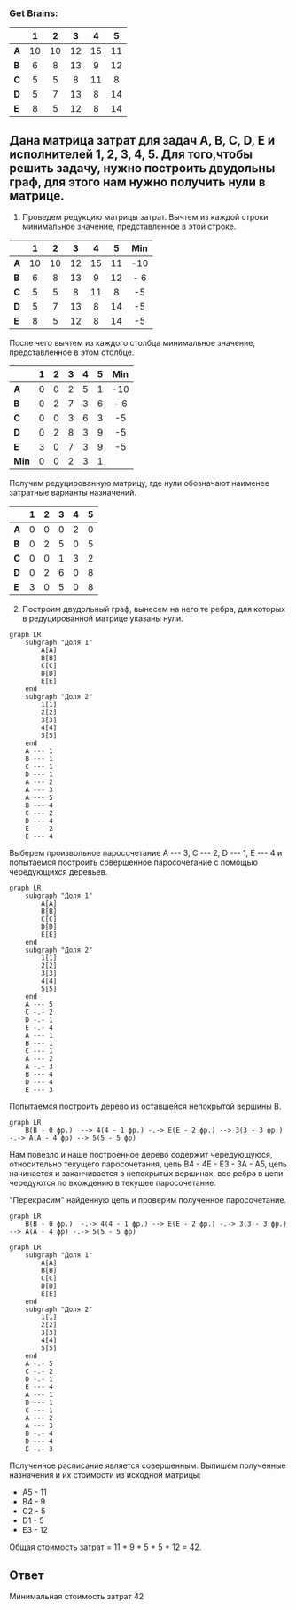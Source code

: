 ### Get Brains:

|       | **1** | **2** | **3** | **4** | **5** |
|-------|:-----:|:-----:|:-----:|:-----:|:-----:|
| **A** |  10   |  10   |  12   |  15   |  11   |
| **B** |   6   |   8   |  13   |   9   |  12   |
| **C** |   5   |   5   |   8   |  11   |   8   |
| **D** |   5   |   7   |  13   |   8   |  14   |
| **E** |   8   |   5   |  12   |   8   |  14   |

## Дана матрица затрат для задач A, B, C, D, E и исполнителей 1, 2, 3, 4, 5. Для того,чтобы решить задачу, нужно построить двудольны граф, для этого нам нужно получить нули в матрице.
1) Проведем редукцию матрицы затрат. Вычтем из каждой строки минимальное значение, представленное в этой строке.

|       | **1** | **2** | **3** | **4** | **5** | **Min** |
|-------|:-----:|:-----:|:-----:|:-----:|:-----:|:-------:|
| **A** |  10   |  10   |  12   |  15   |  11   |   -10   |
| **B** |   6   |   8   |  13   |   9   |  12   |   - 6   |
| **C** |   5   |   5   |   8   |  11   |   8   |   -5    |
| **D** |   5   |   7   |  13   |   8   |  14   |   -5    |
| **E** |   8   |   5   |  12   |   8   |  14   |   -5    | 

После чего вычтем из каждого столбца минимальное значение, представленное в этом столбце.

|       | **1** | **2** | **3** | **4** | **5** |  **Min** |
|-------|:-----:|:-----:|:-----:|:-----:|:-----:|:--------:|
| **A** |   0   |   0   |   2   |   5   |   1   |   -10   |
| **B** |   0   |   2   |   7   |   3   |   6   |   - 6   |
| **C** |   0   |   0   |   3   |   6   |   3   |   -5    |
| **D** |   0   |   2   |   8   |   3   |   9   |   -5    |
| **E** |   3   |   0   |   7   |   3   |   9   |   -5    | 
| **Min** |   0   |   0   |   2   |   3   |   1   |

Получим редуцированную матрицу, где нули обозначают наименее затратные варианты назначений.

|       | **1** | **2** | **3** | **4** | **5** |
|-------|:-----:|:-----:|:-----:|:-----:|:-----:|
| **A** |   0   |   0   |   0   |   2   |   0   |
| **B** |   0   |   2   |   5   |   0   |   5   |
| **C** |   0   |   0   |   1   |   3   |   2   |
| **D** |   0   |   2   |   6   |   0   |   8   |
| **E** |   3   |   0   |   5   |   0   |   8   |

2) Построим двудольный граф, вынесем на него те ребра, для которых в редуцированной матрице указаны нули.

```mermaid
graph LR
    subgraph "Доля 1"
        A[A]
        B[B]
        C[C]
        D[D]
        E[E]
    end
    subgraph "Доля 2"
        1[1]
        2[2]
        3[3]
        4[4]
        5[5]
    end
    A --- 1
    B --- 1
    C --- 1
    D --- 1
    A --- 2
    A --- 3
    A --- 5
    B --- 4
    C --- 2
    D --- 4
    E --- 2
    E --- 4
```
Выберем произвольное паросочетание A --- 3, C --- 2, D --- 1, E --- 4 и попытаемся построить совершенное паросочетание с помощью чередующихся деревьев.

```mermaid
graph LR
    subgraph "Доля 1"
        A[A]
        B[B]
        C[C]
        D[D]
        E[E]
    end
    subgraph "Доля 2"
        1[1]
        2[2]
        3[3]
        4[4]
        5[5]
    end
    A --- 5
    C -.- 2
    D -.- 1
    E -.- 4
    A --- 1
    B --- 1
    C --- 1
    A --- 2
    A -.- 3
    B --- 4
    D --- 4
    E --- 3
```

Попытаемся построить дерево из оставшейся непокрытой вершины B.

```mermaid
graph LR
    B(B - 0 фр.)  --> 4(4 - 1 фр.) -.-> E(E - 2 фр.) --> 3(3 - 3 фр.) -.-> А(А - 4 фр) --> 5(5 - 5 фр) 
```
Нам повезло и наше построенное дерево содержит чередующуюся, относительно текущего паросочетания, цепь B4 - 4E - E3 - 3A - A5, цепь начинается и заканчивается в непокрытых вершинах, все ребра в цепи чередуются по вхождению в текущее паросочетание.

"Перекрасим" найденную цепь и проверим полученное паросочетание.

```mermaid
graph LR
    B(B - 0 фр.)  -.-> 4(4 - 1 фр.) --> E(E - 2 фр.) -.-> 3(3 - 3 фр.) --> А(А - 4 фр) -.-> 5(5 - 5 фр) 
```

```mermaid
graph LR
    subgraph "Доля 1"
        A[A]
        B[B]
        C[C]
        D[D]
        E[E]
    end
    subgraph "Доля 2"
        1[1]
        2[2]
        3[3]
        4[4]
        5[5]
    end
    A -.- 5
    C -.- 2
    D -.- 1
    E --- 4
    A --- 1
    B --- 1
    C --- 1
    A --- 2
    A --- 3
    B -.- 4
    D --- 4
    E -.- 3
```
Полученное расписание является совершенным. Выпишем полученные назначения и их стоимости из исходной матрицы:
- A5 - 11
- B4 - 9
- C2 - 5
- D1 - 5
- E3 - 12

Общая стоимость затрат = 11 + 9 + 5 + 5 + 12 = 42.

## Ответ
Минимальная стоимость затрат 42